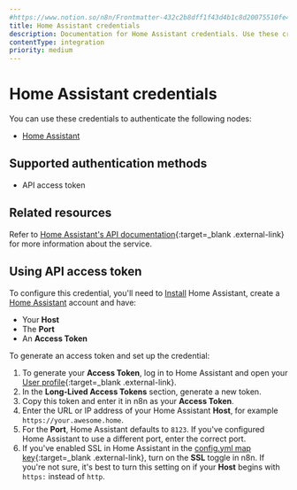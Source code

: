 ```yaml
---
#https://www.notion.so/n8n/Frontmatter-432c2b8dff1f43d4b1c8d20075510fe4
title: Home Assistant credentials
description: Documentation for Home Assistant credentials. Use these credentials to authenticate Home Assistant in n8n, a workflow automation platform.
contentType: integration
priority: medium
---
```


# Home Assistant credentials

You can use these credentials to authenticate the following nodes:

- [Home Assistant](/integrations/builtin/app-nodes/n8n-nodes-base.homeassistant/)

## Supported authentication methods

- API access token

## Related resources

Refer to [Home Assistant's API documentation](https://developers.home-assistant.io/docs/api/rest){:target=_blank .external-link} for more information about the service.

## Using API access token

To configure this credential, you'll need to [Install](https://www.home-assistant.io/installation/) Home Assistant, create a [Home Assistant](https://www.home-assistant.io/getting-started/onboarding) account and have:

- Your **Host**
- The **Port**
- An **Access Token**

To generate an access token and set up the credential:

1. To generate your **Access Token**, log in to Home Assistant and open your [User profile](https://my.home-assistant.io/redirect/profile){:target=_blank .external-link}.
2. In the **Long-Lived Access Tokens** section, generate a new token.
3. Copy this token and enter it in n8n as your **Access Token**.
4. Enter the URL or IP address of your Home Assistant **Host**, for example `https://your.awesome.home`.
5. For the **Port**, Home Assistant defaults to `8123`. If you've configured Home Assistant to use a different port, enter the correct port.
6. If you've enabled SSL in Home Assistant in the [config.yml map key](https://developers.home-assistant.io/docs/add-ons/configuration/?_highlight=ssl#add-on-configuration){:target=_blank .external-link}, turn on the **SSL** toggle in n8n. If you're not sure, it's best to turn this setting on if your **Host** begins with `https:` instead of `http`.

